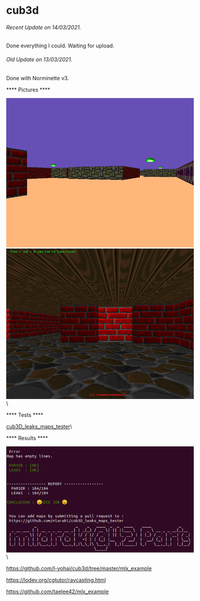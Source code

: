 # cub3d

###### <i>Recent Update on 14/03/2021.</i>
Done everything I could. Waiting for upload.

###### <i>Old Update on 13/03/2021.</i>
Done with Norminette v3.

**** Pictures ****

![GitHub Logo](/extras/images/picture_1.png)\
![GitHub Logo](/extras/images/picture_2.png)\

**** Tests ****

[cub3D_leaks_maps_tester](https://github.com/mlaraki/cub3D_leaks_maps_tester)\

**** Results ****

![GitHub Logo](/extras/images/cub3D_leaks_maps_tester.png)\




https://github.com/l-yohai/cub3d/tree/master/mlx_example

https://lodev.org/cgtutor/raycasting.html

https://github.com/taelee42/mlx_example

